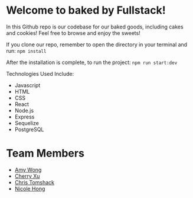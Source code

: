# Welcome to baked by Fullstack!

In this Github repo is our codebase for our baked goods, including cakes and cookies! Feel free to browse and enjoy the sweets!

If you clone our repo, remember to open the directory in your terminal and run:
```npm install```

After the installation is complete, to run the project:
```npm run start:dev```

Technologies Used Include:
- Javascript
- HTML
- CSS
- React
- Node.js
- Express
- Sequelize
- PostgreSQL

# Team Members
- [Amy Wong](https://github.com/amyawong)
- [Cherry Xu](https://github.com/mscherryxu)
- [Chris Tomshack](https://github.com/Ctomshack)
- [Nicole Hong](https://github.com/nickyjhong)
